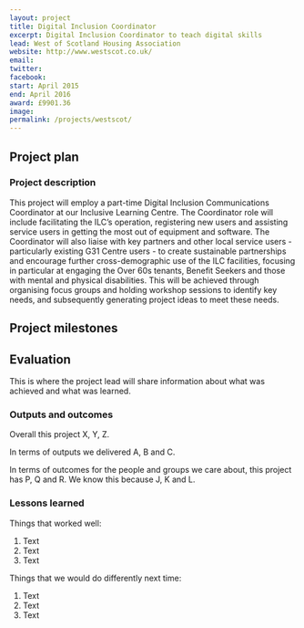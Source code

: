 ```yaml
---
layout: project
title: Digital Inclusion Coordinator
excerpt: Digital Inclusion Coordinator to teach digital skills 
lead: West of Scotland Housing Association 
website: http://www.westscot.co.uk/
email: 
twitter: 
facebook: 
start: April 2015
end: April 2016
award: £9901.36
image:
permalink: /projects/westscot/ 
---
```


## Project plan

### Project description

This project will employ a part-time Digital Inclusion Communications Coordinator at our Inclusive Learning Centre. The Coordinator role will include facilitating the ILC’s operation, registering new users and assisting service users in getting the most out of equipment and software. The Coordinator will also liaise with key partners and other local service users - particularly existing G31 Centre users - to create sustainable partnerships and encourage further cross-demographic use of the ILC facilities, focusing in particular at engaging the Over 60s tenants, Benefit Seekers and those with mental and physical disabilities. This will be achieved through organising focus groups and holding workshop sessions to identify key needs, and subsequently generating project ideas to meet these needs.


## Project milestones



## Evaluation

This is where the project lead will share information about what was achieved and what was learned.

### Outputs and outcomes

Overall this project X, Y, Z.

In terms of outputs we delivered A, B and C.

In terms of outcomes for the people and groups we care about, this project has P, Q and R. We know this because J, K and L.

### Lessons learned

Things that worked well:

1. Text
2. Text
3. Text

Things that we would do differently next time:

1. Text
2. Text
3. Text
